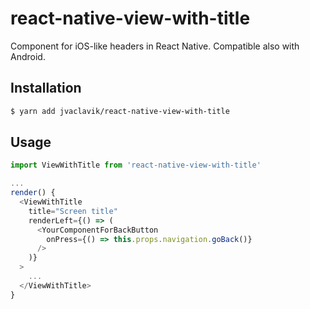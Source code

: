 react-native-view-with-title
========================================================

Component for iOS-like headers in React Native. Compatible also with Android.

Installation
------------

```sh
$ yarn add jvaclavik/react-native-view-with-title
```

Usage
-----

```javascript
import ViewWithTitle from 'react-native-view-with-title'

...
render() {
  <ViewWithTitle
    title="Screen title"
    renderLeft={() => (
      <YourComponentForBackButton
        onPress={() => this.props.navigation.goBack()}
      />
    )}
  >
    ...
  </ViewWithTitle>
}
```
